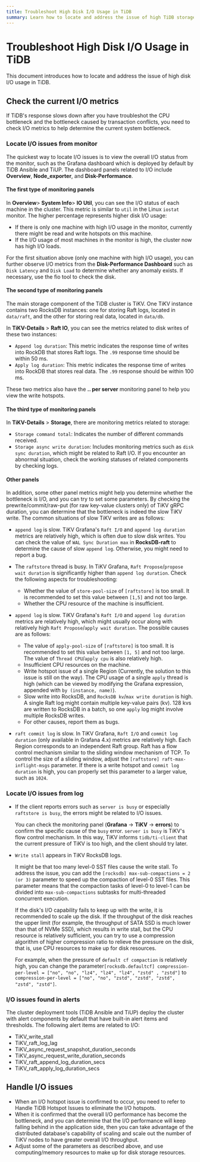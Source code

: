 ```yaml
---
title: Troubleshoot High Disk I/O Usage in TiDB
summary: Learn how to locate and address the issue of high TiDB storage I/O usage.
---
```


# Troubleshoot High Disk I/O Usage in TiDB

This document introduces how to locate and address the issue of high disk I/O usage in TiDB.

## Check the current I/O metrics

If TiDB's response slows down after you have troubleshot the CPU bottleneck and the bottleneck caused by transaction conflicts, you need to check I/O metrics to help determine the current system bottleneck.

### Locate I/O issues from monitor

The quickest way to locate I/O issues is to view the overall I/O status from the monitor, such as the Grafana dashboard which is deployed by default by TiDB Ansible and TiUP. The dashboard panels related to I/O include **Overview**, **Node_exporter**, and **Disk-Performance**.

#### The first type of monitoring panels

In **Overview**> **System Info**> **IO Util**, you can see the I/O status of each machine in the cluster. This metric is similar to `util` in the Linux `iostat` monitor. The higher percentage represents higher disk I/O usage:

- If there is only one machine with high I/O usage in the monitor, currently there might be read and write hotspots on this machine.
- If the I/O usage of most machines in the monitor is high, the cluster now has high I/O loads.

For the first situation above (only one machine with high I/O usage), you can further observe I/O metrics from the **Disk-Performance Dashboard** such as `Disk Latency` and `Disk Load` to determine whether any anomaly exists. If necessary, use the fio tool to check the disk.

#### The second type of monitoring panels

The main storage component of the TiDB cluster is TiKV. One TiKV instance contains two RocksDB instances: one for storing Raft logs, located in `data/raft`, and the other for storing real data, located in `data/db`.

In **TiKV-Details** > **Raft IO**, you can see the metrics related to disk writes of these two instances:

- `Append log duration`: This metric indicates the response time of writes into RockDB that stores Raft logs. The `.99` response time should be within 50 ms.
- `Apply log duration`: This metric indicates the response time of writes into RockDB that stores real data. The `.99` response should be within 100 ms.

These two metrics also have the **.. per server** monitoring panel to help you view the write hotspots.

#### The third type of monitoring panels

In **TiKV-Details** > **Storage**, there are monitoring metrics related to storage:

- `Storage command total`: Indicates the number of different commands received.
- `Storage async write duration`: Includes monitoring metrics such as `disk sync duration`, which might be related to Raft I/O. If you encounter an abnormal situation, check the working statuses of related components by checking logs.

#### Other panels

In addition, some other panel metrics might help you determine whether the bottleneck is I/O, and you can try to set some parameters. By checking the prewrite/commit/raw-put (for raw key-value clusters only) of TiKV gRPC duration, you can determine that the bottleneck is indeed the slow TiKV write. The common situations of slow TiKV writes are as follows:

- `append log` is slow. TiKV Grafana's `Raft I/O` and `append log duration` metrics are relatively high, which is often due to slow disk writes. You can check the value of `WAL Sync Duration max` in **RocksDB-raft** to determine the cause of slow `append log`. Otherwise, you might need to report a bug.
- The `raftstore` thread is busy. In TiKV Grafana, `Raft Propose`/`propose wait duration` is significantly higher than `append log duration`. Check the following aspects for troubleshooting:

    - Whether the value of `store-pool-size` of `[raftstore]` is too small. It is recommended to set this value between `[1,5]` and not too large.
    - Whether the CPU resource of the machine is insufficient.

- `append log` is slow. TiKV Grafana's `Raft I/O` and `append log duration` metrics are relatively high, which might usually occur along with relatively high `Raft Propose`/`apply wait duration`. The possible causes are as follows:
  
    - The value of `apply-pool-size` of `[raftstore]` is too small. It is recommended to set this value between `[1, 5]` and not too large. The value of `Thread CPU`/`apply cpu` is also relatively high.
    - Insufficient CPU resources on the machine.
    - Write hotspot issue of a single Region (Currently, the solution to this issue is still on the way). The CPU usage of a single `apply` thread is high (which can be viewed by modifying the Grafana expression, appended with `by (instance, name)`).
    - Slow write into RocksDB, and `RocksDB kv`/`max write duration` is high. A single Raft log might contain multiple key-value pairs (kv). 128 kvs are written to RocksDB in a batch, so one `apply` log might involve multiple RocksDB writes.
    - For other causes, report them as bugs.

- `raft commit log` is slow. In TiKV Grafana, `Raft I/O` and `commit log duration` (only available in Grafana 4.x) metrics are relatively high. Each Region corresponds to an independent Raft group. Raft has a flow control mechanism similar to the sliding window mechanism of TCP. To control the size of a sliding window, adjust the `[raftstore] raft-max-inflight-msgs` parameter. If there is a write hotspot and `commit log duration` is high, you can properly set this parameter to a larger value, such as `1024`.

### Locate I/O issues from log

- If the client reports errors such as `server is busy` or especially `raftstore is busy`, the errors might be related to I/O issues.

    You can check the monitoring panel (**Grafana** -> **TiKV** -> **errors**) to confirm the specific cause of the `busy` error. `server is busy` is TiKV's flow control mechanism. In this way, TiKV informs `tidb/ti-client` that the current pressure of TiKV is too high, and the client should try later.

- `Write stall` appears in TiKV RocksDB logs.

    It might be that too many level-0 SST files cause the write stall. To address the issue, you can add the `[rocksdb] max-sub-compactions = 2 (or 3)` parameter to speed up the compaction of level-0 SST files. This parameter means that the compaction tasks of level-0 to level-1 can be divided into `max-sub-compactions` subtasks for multi-threaded concurrent execution.

    If the disk's I/O capability fails to keep up with the write, it is recommended to scale up the disk. If the throughput of the disk reaches the upper limit  (for example, the throughput of SATA SSD is much lower than that of NVMe SSD), which results in write stall, but the CPU resource is relatively sufficient, you can try to use a compression algorithm of higher compression ratio to relieve the pressure on the disk, that is, use CPU resources to make up for disk resources.
    
    For example, when the pressure of `default cf compaction` is relatively high, you can change the parameter`[rocksdb.defaultcf] compression-per-level = ["no", "no", "lz4", "lz4", "lz4", "zstd" , "zstd"]`  to `compression-per-level = ["no", "no", "zstd", "zstd", "zstd", "zstd", "zstd"]`.

### I/O issues found in alerts

The cluster deployment tools (TiDB Ansible and TiUP) deploy the cluster with alert components by default that have built-in alert items and thresholds. The following alert items are related to I/O:

- TiKV_write_stall
- TiKV_raft_log_lag
- TiKV_async_request_snapshot_duration_seconds
- TiKV_async_request_write_duration_seconds
- TiKV_raft_append_log_duration_secs
- TiKV_raft_apply_log_duration_secs

## Handle I/O issues

+ When an I/O hotspot issue is confirmed to occur, you need to refer to Handle TiDB Hotspot Issues to eliminate the I/O hotspots.
+ When it is confirmed that the overall I/O performance has become the bottleneck, and you can determine that the I/O performance will keep falling behind in the application side, then you can take advantage of the distributed database's capability of scaling and scale out the number of TiKV nodes to have greater overall I/O throughput.
+ Adjust some of the parameters as described above, and use computing/memory resources to make up for disk storage resources.
